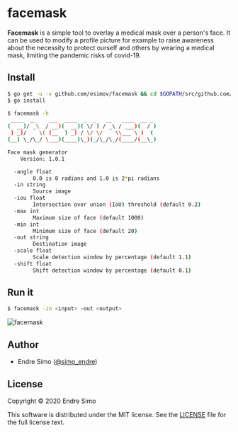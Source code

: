 # facemask

**Facemask** is a simple tool to overlay a medical mask over a person's face. It can be used to modify a profile picture for example to raise awareness about the necessity to protect ourself and others by wearing a medical mask, limiting the pandemic risks of covid-19.

## Install
```bash
$ go get -u -v github.com/esimov/facemask && cd $GOPATH/src/github.com/esimov/facemask
$ go install
```

```bash
$ facemask -h
 ____  __    ___  ____  _  _   __   ____  __ _
(  __)/ _\  / __)(  __)( \/ ) / _\ / ___)(  / )
 ) _)/    \( (__  ) _) / \/ \/    \\___ \ )  (
(__) \_/\_/ \___)(____)\_)(_/\_/\_/(____/(__\_)

Face mask generator
    Version: 1.0.1

  -angle float
    	0.0 is 0 radians and 1.0 is 2*pi radians
  -in string
    	Source image
  -iou float
    	Intersection over union (IoU) threshold (default 0.2)
  -max int
    	Maximum size of face (default 1000)
  -min int
    	Minimum size of face (default 20)
  -out string
    	Destination image
  -scale float
    	Scale detection window by percentage (default 1.1)
  -shift float
    	Shift detection window by percentage (default 0.1)
```

## Run it
```bash
$ facemask -in <input> -out <output>
```

![facemask](https://user-images.githubusercontent.com/883386/78664870-8ef8d880-78dd-11ea-8dd1-7bb1ee0ce2eb.png)


## Author

* Endre Simo ([@simo_endre](https://twitter.com/simo_endre))

## License

Copyright © 2020 Endre Simo

This software is distributed under the MIT license. See the [LICENSE](https://github.com/esimov/facemask/blob/master/LICENSE) file for the full license text.
